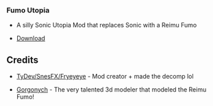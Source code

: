 ### Fumo Utopia

* A silly Sonic Utopia Mod that replaces Sonic with a Reimu Fumo

* [Download](https://gamebanana.com/mods/458473)

## Credits

* [TyDev/SnesFX/Fryeyeye](https://twitter.com/TyDev_) - Mod creator + made the decomp lol

* [Gorgonych](https://sketchfab.com/Gorgonych) - The very talented 3d modeler that modeled the Reimu Fumo!
